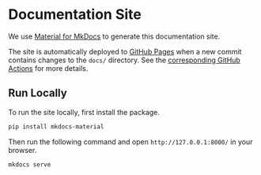 # Documentation Site

We use [Material for MkDocs](https://squidfunk.github.io/mkdocs-material/) to generate this documentation site.

The site is automatically deployed to [GitHub Pages](https://pages.github.com/) when a new commit contains changes to the `docs/` directory. See the [corresponding GitHub Actions](https://github.com/jerry871002/bayesian-strategy-inference/blob/master/.github/workflows/mkdoc_ghpages.yaml) for more details.

## Run Locally

To run the site locally, first install the package.

```bash
pip install mkdocs-material
```

Then run the following command and open `http://127.0.0.1:8000/` in your browser.

```bash
mkdocs serve
```
